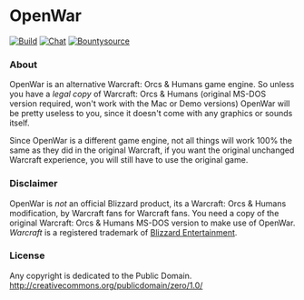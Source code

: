 # OpenWar

[![Build](https://drone.io/github.com/andreas-jonsson/openwar/status.png)](https://drone.io/github.com/andreas-jonsson/openwar/latest)
[![Chat](https://img.shields.io/badge/chat-GITTER-blue.svg)](https://gitter.im/openwar-hq/openwar)
[![Bountysource](https://api.bountysource.com/badge/team?team_id=144507)](https://www.bountysource.com/teams/openwar)

### About

OpenWar is an alternative Warcraft: Orcs & Humans game engine. So unless you have a *legal copy* of Warcraft: Orcs & Humans (original MS-DOS version required, won't work with the Mac or Demo versions) OpenWar will be pretty useless to you, since it doesn't come with any graphics or sounds itself.

Since OpenWar is a different game engine, not all things will work 100% the same as they did in the original Warcraft, if you want the original unchanged Warcraft experience, you will still have to use the original game.

### Disclaimer

OpenWar is *not* an official Blizzard product, its a Warcraft: Orcs & Humans modification, by Warcraft fans for Warcraft fans. You need a copy of the original Warcraft: Orcs & Humans MS-DOS version to make use of OpenWar. *Warcraft* is a registered trademark of [Blizzard Entertainment](https://www.blizzard.com).

### License

Any copyright is dedicated to the Public Domain.
http://creativecommons.org/publicdomain/zero/1.0/
